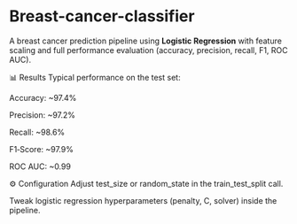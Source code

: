 # Breast-cancer-classifier
A breast cancer prediction pipeline using **Logistic Regression** with feature scaling and full performance evaluation (accuracy, precision, recall, F1, ROC AUC).

📊 Results
Typical performance on the test set:

Accuracy: ~97.4%

Precision: ~97.2%

Recall: ~98.6%

F1‑Score: ~97.9%

ROC AUC: ~0.99

⚙️ Configuration
Adjust test_size or random_state in the train_test_split call.

Tweak logistic regression hyperparameters (penalty, C, solver) inside the pipeline.
